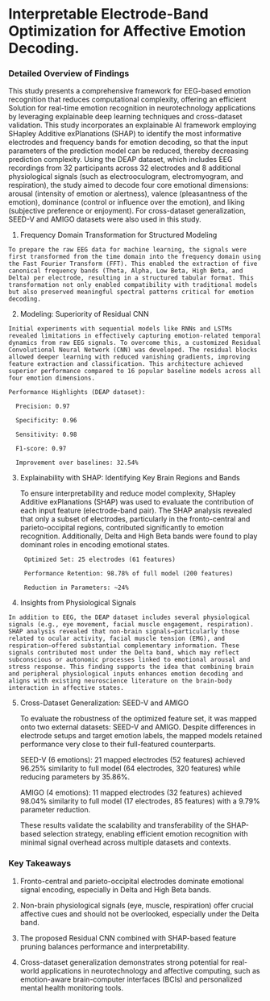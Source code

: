 #  Interpretable Electrode-Band Optimization for Affective Emotion Decoding.

### Detailed Overview of Findings

This study presents a comprehensive framework for EEG-based emotion recognition that reduces computational complexity, offering an efficient Solution for real-time emotion recognition in neurotechnology applications by leveraging explainable deep learning techniques and cross-dataset validation. This study incorporates an explainable AI framework employing SHapley Additive exPlanations (SHAP) to identify the most informative electrodes and frequency bands for emotion decoding, so that the input parameters of the prediction model can be reduced, thereby decreasing prediction complexity. Using the DEAP dataset, which includes EEG recordings from 32 participants across 32 electrodes and 8 additional physiological signals (such as electrooculogram, electromyogram, and respiration), the study aimed to decode four core emotional dimensions: arousal (intensity of emotion or alertness), valence (pleasantness of the emotion), dominance (control or influence over the emotion), and liking (subjective preference or enjoyment). For cross-dataset generalization, SEED-V and AMIGO datasets were also used in this study.

  1. Frequency Domain Transformation for Structured Modeling
     
    To prepare the raw EEG data for machine learning, the signals were first transformed from the time domain into the frequency domain using the Fast Fourier Transform (FFT). This enabled the extraction of five canonical frequency bands (Theta, Alpha, Low Beta, High Beta, and Delta) per electrode, resulting in a structured tabular format. This transformation not only enabled compatibility with traditional models but also preserved meaningful spectral patterns critical for emotion decoding.
    
  2. Modeling: Superiority of Residual CNN
     
    Initial experiments with sequential models like RNNs and LSTMs revealed limitations in effectively capturing emotion-related temporal dynamics from raw EEG signals. To overcome this, a customized Residual Convolutional Neural Network (CNN) was developed. The residual blocks allowed deeper learning with reduced vanishing gradients, improving feature extraction and classification. This architecture achieved superior performance compared to 16 popular baseline models across all four emotion dimensions.
    
    Performance Highlights (DEAP dataset):
    
      Precision: 0.97
      
      Specificity: 0.96
      
      Sensitivity: 0.98
      
      F1-score: 0.97
    
      Improvement over baselines: 32.54%
  
  3. Explainability with SHAP: Identifying Key Brain Regions and Bands
  
      To ensure interpretability and reduce model complexity, SHapley Additive exPlanations (SHAP) was used to evaluate the contribution of each input feature (electrode-band pair). The SHAP analysis revealed that only a subset of electrodes, particularly in the fronto-central and parieto-occipital regions, contributed significantly to emotion recognition. Additionally, Delta and High Beta bands were found to play dominant roles in encoding emotional states.
    
          Optimized Set: 25 electrodes (61 features)
        
          Performance Retention: 98.78% of full model (200 features)
          
          Reduction in Parameters: ~24%
  
  4. Insights from Physiological Signals
  
    In addition to EEG, the DEAP dataset includes several physiological signals (e.g., eye movement, facial muscle engagement, respiration). SHAP analysis revealed that non-brain signals—particularly those related to ocular activity, facial muscle tension (EMG), and respiration—offered substantial complementary information. These signals contributed most under the Delta band, which may reflect subconscious or autonomic processes linked to emotional arousal and stress response. This finding supports the idea that combining brain and peripheral physiological inputs enhances emotion decoding and aligns with existing neuroscience literature on the brain-body interaction in affective states.
  
  5. Cross-Dataset Generalization: SEED-V and AMIGO
  
      To evaluate the robustness of the optimized feature set, it was mapped onto two external datasets: SEED-V and AMIGO. Despite differences in electrode setups and target emotion labels, the mapped models retained performance very close to their full-featured counterparts.
    
      SEED-V (6 emotions): 21 mapped electrodes (52 features) achieved 96.25% similarity to full model (64 electrodes, 320 features) while reducing parameters by 35.86%.
      
      AMIGO (4 emotions): 11 mapped electrodes (32 features) achieved 98.04% similarity to full model (17 electrodes, 85 features) with a 9.79% parameter reduction.
    
      These results validate the scalability and transferability of the SHAP-based selection strategy, enabling efficient emotion recognition with minimal signal overhead across multiple datasets and contexts.

### Key Takeaways

  1. Fronto-central and parieto-occipital electrodes dominate emotional signal encoding, especially in Delta and High Beta bands.
  
  2. Non-brain physiological signals (eye, muscle, respiration) offer crucial affective cues and should not be overlooked, especially under the Delta band.
  
  3. The proposed Residual CNN combined with SHAP-based feature pruning balances performance and interpretability.
  
  4. Cross-dataset generalization demonstrates strong potential for real-world applications in neurotechnology and affective computing, such as emotion-aware brain-computer interfaces (BCIs) and personalized mental health monitoring tools. 
